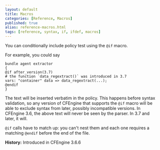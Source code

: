 ```yaml
---
layout: default
title: Macros
categories: [Reference, Macros]
published: true
alias: reference-macros.html
tags: [reference, syntax, if, ifdef, macros]
---
```


You can conditionally include policy test using the `@if` macro.

For example, you could say

```cf3
bundle agent extractor
{
@if after_version(3.7)
# the function `data_regextract()` was introduced in 3.7
vars: "container" data => data_regextract(...);
@endif
}
```

The text will be inserted verbatim in the policy. This happens before
syntax validation, so any version of CFEngine that supports the `@if`
macro will be able to exclude syntax from later, possibly incompatible
versions. In CFEngine 3.6, the above text will never be seen by the
parser. In 3.7 and later, it will.

`@if` calls have to match up: you can't nest them and each one
requires a matching `@endif` before the end of the file.

**History:** Introduced in CFEngine 3.6.6
